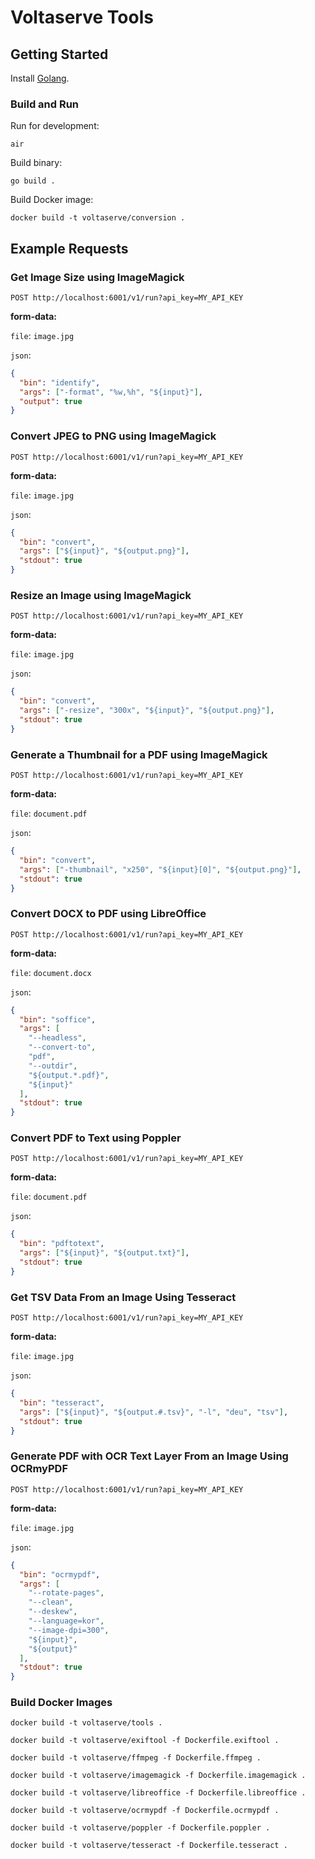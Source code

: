 # Voltaserve Tools

## Getting Started

Install [Golang](https://go.dev/doc/install).

### Build and Run

Run for development:

```shell
air
```

Build binary:

```shell
go build .
```

Build Docker image:

```shell
docker build -t voltaserve/conversion .
```

## Example Requests

### Get Image Size using ImageMagick

`POST http://localhost:6001/v1/run?api_key=MY_API_KEY`

**form-data:**

`file`: `image.jpg`

`json`:

```json
{
  "bin": "identify",
  "args": ["-format", "%w,%h", "${input}"],
  "output": true
}
```

### Convert JPEG to PNG using ImageMagick

`POST http://localhost:6001/v1/run?api_key=MY_API_KEY`

**form-data:**

`file`: `image.jpg`

`json`:

```json
{
  "bin": "convert",
  "args": ["${input}", "${output.png}"],
  "stdout": true
}
```

### Resize an Image using ImageMagick

`POST http://localhost:6001/v1/run?api_key=MY_API_KEY`

**form-data:**

`file`: `image.jpg`

`json`:

```json
{
  "bin": "convert",
  "args": ["-resize", "300x", "${input}", "${output.png}"],
  "stdout": true
}
```

### Generate a Thumbnail for a PDF using ImageMagick

`POST http://localhost:6001/v1/run?api_key=MY_API_KEY`

**form-data:**

`file`: `document.pdf`

`json`:

```json
{
  "bin": "convert",
  "args": ["-thumbnail", "x250", "${input}[0]", "${output.png}"],
  "stdout": true
}
```

### Convert DOCX to PDF using LibreOffice

`POST http://localhost:6001/v1/run?api_key=MY_API_KEY`

**form-data:**

`file`: `document.docx`

`json`:

```json
{
  "bin": "soffice",
  "args": [
    "--headless",
    "--convert-to",
    "pdf",
    "--outdir",
    "${output.*.pdf}",
    "${input}"
  ],
  "stdout": true
}
```

### Convert PDF to Text using Poppler

`POST http://localhost:6001/v1/run?api_key=MY_API_KEY`

**form-data:**

`file`: `document.pdf`

`json`:

```json
{
  "bin": "pdftotext",
  "args": ["${input}", "${output.txt}"],
  "stdout": true
}
```

### Get TSV Data From an Image Using Tesseract

`POST http://localhost:6001/v1/run?api_key=MY_API_KEY`

**form-data:**

`file`: `image.jpg`

`json`:

```json
{
  "bin": "tesseract",
  "args": ["${input}", "${output.#.tsv}", "-l", "deu", "tsv"],
  "stdout": true
}
```

### Generate PDF with OCR Text Layer From an Image Using OCRmyPDF

`POST http://localhost:6001/v1/run?api_key=MY_API_KEY`

**form-data:**

`file`: `image.jpg`

`json`:

```json
{
  "bin": "ocrmypdf",
  "args": [
    "--rotate-pages",
    "--clean",
    "--deskew",
    "--language=kor",
    "--image-dpi=300",
    "${input}",
    "${output}"
  ],
  "stdout": true
}
```

### Build Docker Images

```shell
docker build -t voltaserve/tools .
```

```shell
docker build -t voltaserve/exiftool -f Dockerfile.exiftool .
```

```shell
docker build -t voltaserve/ffmpeg -f Dockerfile.ffmpeg .
```

```shell
docker build -t voltaserve/imagemagick -f Dockerfile.imagemagick .
```

```shell
docker build -t voltaserve/libreoffice -f Dockerfile.libreoffice .
```

```shell
docker build -t voltaserve/ocrmypdf -f Dockerfile.ocrmypdf .
```

```shell
docker build -t voltaserve/poppler -f Dockerfile.poppler .
```

```shell
docker build -t voltaserve/tesseract -f Dockerfile.tesseract .
```
